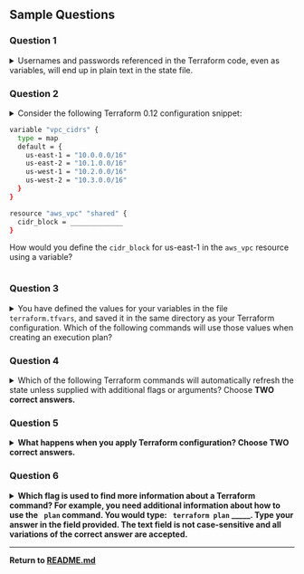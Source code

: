 ## Sample Questions 
### Question 1
<details><summary>Usernames and passwords referenced in the Terraform code, even as variables, will end up in plain text in the state file.</summary>
<p>

#### Answer: True
</p>
</details>

### Question 2
<details><summary>
Consider the following Terraform 0.12 configuration snippet:

```BASH
variable "vpc_cidrs" {
  type = map
  default = {
    us-east-1 = "10.0.0.0/16"
    us-east-2 = "10.1.0.0/16"
    us-west-1 = "10.2.0.0/16"
    us-west-2 = "10.3.0.0/16"
  }
}

resource "aws_vpc" "shared" {
  cidr_block = _____________
}

```
How would you define the `cidr_block` for us-east-1 in the `aws_vpc` resource using a variable?

</summary>

#### Answer: <code>var.vpc_cidrs[“us-east-1”]</code>

</details>

### Question 3

<details>
<summary>
You have defined the values for your variables in the
file <code>terraform.tfvars</code>, and saved it in the same directory as your Terraform configuration. Which of the following commands will use those values when creating an execution plan?
</summary>

- [ ] Incorrect: <code>terraform plan</code>
- [ ] Incorrect: <code>terraform plan -var-file=terraform.tfvars</code>
- [x] Correct: All of the above
- [ ] Incorrect: None of the above
</details>

### Question 4

<details><summary>
Which of the following Terraform commands will automatically refresh the state unless supplied with additional flags or arguments? Choose <b>TWO<b> correct answers.

</summary>

- [x] Correct: `terraform plan`
- [ ] Incorrect: `terraform state`
- [x] Correct: `terraform apply`
- [ ] Incorrect: `terraform validate`
- [ ] Incorrect: `terraform output`
</details>

### Question 5

<details><summary>
What happens when you apply Terraform configuration? Choose <b>TWO</b> correct answers.
</summary>

- [x] Correct: Terraform makes any infrastructure changes defined in your configuration.
- [ ] Incorrect: Terraform gets the plugins that the configuration requires.
- [x] Correct: Terraform updates the state file with any configuration changes it made.
- [ ] Incorrect: Terraform corrects formatting errors in your configuration.
- [ ] Incorrect: Terraform destroys and recreates all your infrastructure from scratch.
</details>

### Question 6

<details><summary>
Which flag is used to find more information about a Terraform command? For example, you need additional information about how to use the <code> plan</code> command. You would type: <code> terraform plan</code> _____. Type your answer in the field provided. The text field is not case-sensitive and all variations of the correct answer are accepted.
</summary>

- [x]  -h
- [x]  -help
- [x]  --help
</details>

-------------------------------

Return to [README.md](/README.md)
